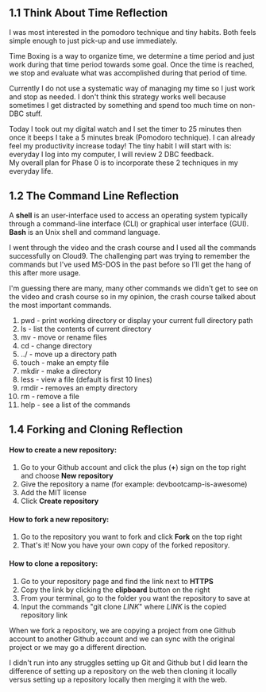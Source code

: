 

## 1.1 Think About Time Reflection

I was most interested in the pomodoro technique and tiny habits. 
Both feels simple enough to just pick-up and use immediately.  

Time Boxing is a way to organize time, we determine a time period and 
just work during that time period towards some goal. Once the time is 
reached, we stop and evaluate what was accomplished during that period of time.

Currently I do not use a systematic way of managing my time so I just work and 
stop as needed. I don't think this strategy works well because sometimes I get 
distracted by something and spend too much time on non-DBC stuff. 

Today I took out my digital watch and I set the timer to 25 minutes then once 
it beeps I take a 5 minutes break (Pomodoro technique). I can already feel 
my productivity increase today! The tiny habit I will start with is: 
everyday I log into my computer, I will review 2 DBC feedback.  
My overall plan for Phase 0 is to incorporate these 2 techniques in my everyday life. 

## 1.2 The Command Line Reflection

A **shell** is an user-interface used to access an operating system typically through 
a command-line interface (CLI) or graphical user interface (GUI). 
**Bash** is an Unix shell and command language.

I went through the video and the crash course and I used all the commands successfully 
on Cloud9. The challenging part was trying to remember the commands but I've used MS-DOS 
in the past before so I'll get the hang of this after more usage.

I'm guessing there are many, many other commands we didn't get to see on the video and 
crash course so in my opinion, the crash course talked about the most important commands. 

1. pwd - print working directory or display your current full directory path
2. ls - list the contents of current directory
3. mv - move or rename files
4. cd - change directory
5. ../ - move up a directory path
6. touch - make an empty file
7. mkdir - make a directory 
8. less - view a file (default is first 10 lines)
9. rmdir - removes an empty directory
10. rm - remove a file
11. help - see a list of the commands

## 1.4 Forking and Cloning Reflection

#### How to create a new repository:
1. Go to your Github account and click the plus (**+**) sign on the top right and choose **New repository**
2. Give the repository a name (for example: devbootcamp-is-awesome) 
3. Add the MIT license
4. Click **Create repository**

#### How to fork a new repository:
1. Go to the repository you want to fork and click **Fork** on the top right
2. That's it! Now you have your own copy of the forked repository.

#### How to clone a repository:
1. Go to your repository page and find the link next to **HTTPS**
2. Copy the link by clicking the **clipboard** button on the right
3. From your terminal, go to the folder you want the repository to save at
4. Input the commands "git clone *LINK*" where *LINK* is the copied repository link

When we fork a repository, we are copying a project from one Github account to 
another Github account and we can sync with the original project or we may go a different direction. 

I didn't run into any struggles setting up Git and Github but I did learn the 
difference of setting up a repository on the web then cloning it locally versus 
setting up a repository locally then merging it with the web. 